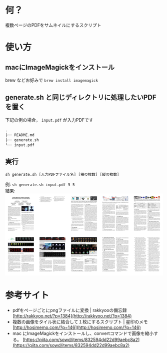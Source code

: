 # 何？
複数ページのPDFをサムネイルにするスクリプト

# 使い方
## macにImageMagickをインストール
brew などお好みで
`brew install imagemagick`

## generate.sh と同じディレクトリに処理したいPDFを置く
下記の例の場合， `input.pdf` が入力PDFです
```
.
├── README.md
├── generate.sh
└── input.pdf
```

## 実行
`sh generate.sh [入力PDFファイル名] [横の枚数] [縦の枚数]`  
  
例: `sh generate.sh input.pdf 5 5`  
結果:  
![](README_material/sample_marged.jpg)


# 参考サイト
- pdfをページごとにpngファイルに変換 | rakkyooの備忘録  
[http://rakkyoo.net/?p=1384](http://rakkyoo.net/?p=1384)
- 複数の画像をタイル状に結合して１枚にするスクリプト | 星印のメモ  
[http://hosimemo.com/?p=146](http://hosimemo.com/?p=146)
- mac にImageMagickをインストールし、convertコマンドで画像を縮小する。 [https://qiita.com/sowd/items/832594dd22d99aebc8a2](https://qiita.com/sowd/items/832594dd22d99aebc8a2)